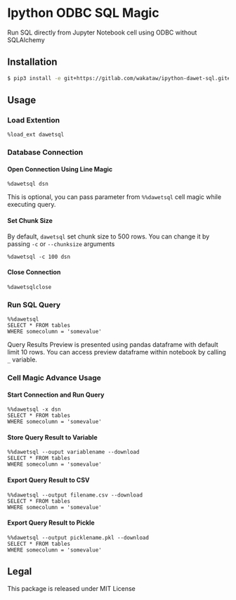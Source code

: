 # Ipython ODBC SQL Magic

Run SQL directly from Jupyter Notebook cell using ODBC without SQLAlchemy

## Installation

```bash
$ pip3 install -e git+https://gitlab.com/wakataw/ipython-dawet-sql.git#egg=ipython_dawet_sql --user
```

## Usage

### Load Extention
```
%load_ext dawetsql
```

### Database Connection

#### Open Connection Using Line Magic
```
%dawetsql dsn
```

This is optional, you can pass parameter from `%%dawetsql` cell magic while executing query.

#### Set Chunk Size

By default, `dawetsql` set chunk size to 500 rows. You can change it by passing `-c` or `--chunksize` arguments

```
%dawetsql -c 100 dsn
```


#### Close Connection

```
%dawetsqlclose
```

### Run SQL Query

```
%%dawetsql
SELECT * FROM tables
WHERE somecolumn = 'somevalue'
```

Query Results Preview is presented using pandas dataframe with default limit 10 rows.
You can access preview dataframe within notebook by calling `_` variable.

### Cell Magic Advance Usage

#### Start Connection and Run Query

```
%%dawetsql -x dsn
SELECT * FROM tables
WHERE somecolumn = 'somevalue'
```

#### Store Query Result to Variable

```
%%dawetsql --ouput variablename --download
SELECT * FROM tables
WHERE somecolumn = 'somevalue'
```

#### Export Query Result to CSV

```
%%dawetsql --output filename.csv --download
SELECT * FROM tables
WHERE somecolumn = 'somevalue'
```

#### Export Query Result to Pickle

```
%%dawetsql --output picklename.pkl --download
SELECT * FROM tables
WHERE somecolumn = 'somevalue'
```

## Legal

This package is released under MIT License
